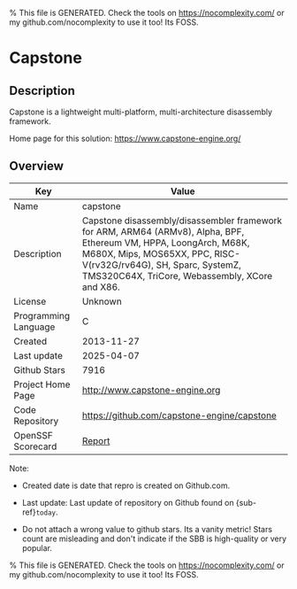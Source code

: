 
% This file is GENERATED. Check the tools on https://nocomplexity.com/ or my github.com/nocomplexity to use it too! Its FOSS. 

# Capstone

## Description 

Capstone is a lightweight multi-platform, multi-architecture disassembly framework.

Home page for this solution: https://www.capstone-engine.org/ 

## Overview 

| Key | Value |
| --- | --- |
| Name | capstone |
| Description | Capstone disassembly/disassembler framework for ARM, ARM64 (ARMv8), Alpha, BPF, Ethereum VM, HPPA, LoongArch, M68K, M680X, Mips, MOS65XX, PPC, RISC-V(rv32G/rv64G), SH, Sparc, SystemZ, TMS320C64X, TriCore, Webassembly, XCore and X86. |
| License | Unknown |
| Programming Language | C |
| Created | 2013-11-27 |
| Last update | 2025-04-07 |
| Github Stars | 7916 |
| Project Home Page | http://www.capstone-engine.org |
| Code Repository | https://github.com/capstone-engine/capstone |
| OpenSSF Scorecard | [Report](https://securityscorecards.dev/viewer/?uri=github.com/capstone-engine/capstone) |

Note:
 - Created date is date that repro is created on Github.com. 

- Last update: Last update of repository on Github found on {sub-ref}`today`. 

- Do not attach a wrong value to github stars. Its a vanity metric! Stars count are misleading and 
don't indicate if the SBB is high-quality or very popular.

% This file is GENERATED. Check the tools on https://nocomplexity.com/ or my github.com/nocomplexity to use it too! Its FOSS. 

